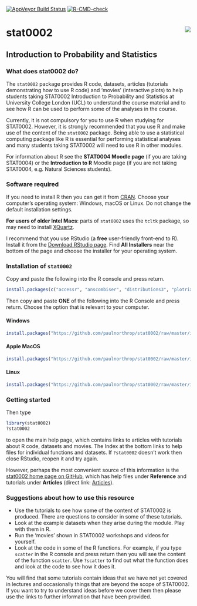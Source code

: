
<!-- README.md is generated from README.Rmd. Please edit that file -->

[![AppVeyor Build
Status](https://ci.appveyor.com/api/projects/status/github/paulnorthrop/stat0002?branch=master&svg=true)](https://ci.appveyor.com/project/paulnorthrop/stat0002)
[![R-CMD-check](https://github.com/paulnorthrop/stat0002/actions/workflows/R-CMD-check.yaml/badge.svg)](https://github.com/paulnorthrop/stat0002/actions/workflows/R-CMD-check.yaml)

# stat0002 <img src="standalone.png" align="right" />

## Introduction to Probability and Statistics

### What does stat0002 do?

The `stat0002` package provides R code, datasets, articles (tutorials
demonstrating how to use R code) and ‘movies’ (interactive plots) to
help students taking STAT0002 Introduction to Probability and Statistics
at University College London (UCL) to understand the course material and
to see how R can be used to perform some of the analyses in the course.

Currently, it is not compulsory for you to use R when studying for
STAT0002. However, it is strongly recommended that you use R and make
use of the content of the `stat0002` package. Being able to use a
statistical computing package like R is essential for performing
statistical analyses and many students taking STAT0002 will need to use
R in other modules.

For information about R see the **STAT0004 Moodle page** (if you are
taking STAT0004) or the **Introduction to R** Moodle page (if you are
not taking STAT0004, e.g. Natural Sciences students).

### Software required

If you need to install R then you can get it from
[CRAN](https://cran.r-project.org/). Choose your computer’s operating
system: Windows, macOS or Linux. Do not change the default installation
settings.

**For users of older Intel Macs**: parts of `stat0002` uses the `tcltk`
package, so may need to install
[XQuartz](http://xquartz.macosforge.org/).

I recommend that you use RStudio (a **free** user-friendly front-end to
R). Install it from the [Download RStudio
page](https://www.rstudio.com/products/rstudio/download/). Find **All
Installers** near the bottom of the page and choose the installer for
your operating system.

### Installation of `stat0002`

Copy and paste the following into the R console and press return.

``` r
install.packages(c("accessr", "anscombiser", "distributions3", "plotrix", "rgl", "rpanel", "rust", "smovie", "SuppDists", "tkrplot", "vcd"))
```

Then copy and paste **ONE** of the following into the R Console and
press return. Choose the option that is relevant to your computer.

#### Windows

``` r
install.packages("https://github.com/paulnorthrop/stat0002/raw/master/install/stat0002.zip", repos = NULL)
```

#### Apple MacOS

``` r
install.packages("https://github.com/paulnorthrop/stat0002/raw/master/install/stat0002.tgz", repos = NULL)
```

#### Linux

``` r
install.packages("https://github.com/paulnorthrop/stat0002/raw/master/install/stat0002.tar.gz", repos = NULL)
```

### Getting started

Then type

``` r
library(stat0002)
?stat0002
```

to open the main help page, which contains links to articles with
tutorials about R code, datasets and movies. The Index at the bottom
links to help files for individual functions and datasets. If
`?stat0002` doesn’t work then close RStudio, reopen it and try again.

However, perhaps the most convenient source of this information is the
[stat0002 home page on
GitHub](https://paulnorthrop.github.io/stat0002/), which has help files
under **Reference** and tutorials under **Articles** (direct link:
[Articles](https://paulnorthrop.github.io/stat0002/articles/)).

### Suggestions about how to use this resource

- Use the tutorials to see how some of the content of STAT0002 is
  produced. There are questions to consider in some of these tutorials.
- Look at the example datasets when they arise during the module. Play
  with them in R.
- Run the ‘movies’ shown in STAT0002 workshops and videos for yourself.
- Look at the code in some of the R functions. For example, if you type
  `scatter` in the R console and press return then you will see the
  content of the function `scatter`. Use `?scatter` to find out what the
  function does and look at the code to see how it does it.

You will find that some tutorials contain ideas that we have not yet
covered in lectures and occasionally things that are beyond the scope of
STAT0002. If you want to try to understand ideas before we cover them
then please use the links to further information that have been
provided.
